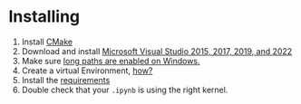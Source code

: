 # Installing

1. Install [CMake](https://cmake.org/download/)
2. Download and install  [Microsoft Visual Studio 2015, 2017, 2019, and 2022](https://docs.microsoft.com/en-US/cpp/windows/latest-supported-vc-redist?view=msvc-170)
3. Make sure [long paths are enabled on Windows.](https://superuser.com/questions/1119883/windows-10-enable-ntfs-long-paths-policy-option-missing)
4. Create a virtual Environment, [how?](Virtualenv)
5. Install the [requirements](requirements.txt)
6. Double check that your `.ipynb` is using the right kernel.

